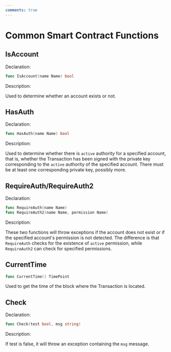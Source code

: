 ```yaml
---
comments: true
---
```


# Common Smart Contract Functions

## IsAccount

Declaration:

```go
func IsAccount(name Name) bool
```

Description:

Used to determine whether an account exists or not.

## HasAuth

Declaration:

```go
func HasAuth(name Name) bool
```

Description:

Used to determine whether there is `active` authority for a specified account, that is, whether the Transaction has been signed with the private key corresponding to the `active` authority of the specified account. There must be at least one corresponding private key, possibly more.

## RequireAuth/RequireAuth2

Declaration:

```go
func RequireAuth(name Name)
func RequireAuth2(name Name, permission Name)
```

Description:

These two functions will throw exceptions if the account does not exist or if the specified account's permission is not detected. The difference is that `RequireAuth` checks for the existence of `active` permission, while `RequireAuth2` can check for specified permissions.

## CurrentTime

```go
func CurrentTime() TimePoint
```

Used to get the time of the block where the Transaction is located.

## Check

Declaration:

```go
func Check(test bool, msg string)
```

Description:

If test is false, it will throw an exception containing the `msg` message.
